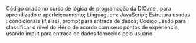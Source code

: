 Código criado no curso de lógica de programação da DIO.me , para aprendizado e aperfeiçoamento;
Linguaguem: JavaScript;
Estrutura usadas : condicionais (if,else), prompt para entrada de dados;
Código usado para classificar o nível do Hério de acordo com seus pontos de experiencia, usando imput para entrada de dados fornecido pelo usuário.

